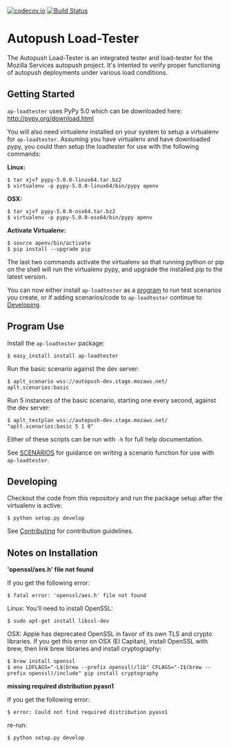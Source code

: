 [![codecov.io](https://codecov.io/github/mozilla-services/ap-loadtester/coverage.svg?branch=master)](https://codecov.io/github/mozilla-services/ap-loadtester?branch=master) [![Build Status](https://travis-ci.org/mozilla-services/ap-loadtester.svg?branch=feature%2Fbug-1)](https://travis-ci.org/mozilla-services/ap-loadtester)

# Autopush Load-Tester

The Autopush Load-Tester is an integrated tester and load-tester for the Mozilla
Services autopush project. It's intented to verify proper functioning of
autopush deployments under various load conditions.

## Getting Started

`ap-loadtester` uses PyPy 5.0 which can be downloaded here:
http://pypy.org/download.html

You will also need virtualenv installed on your system to setup a virtualenv for
`ap-loadtester`. Assuming you have virtualenv and have downloaded pypy, you
could then setup the loadtester for use with the following commands:

**Linux:**

    $ tar xjvf pypy-5.0.0-linux64.tar.bz2
    $ virtualenv -p pypy-5.0.0-linux64/bin/pypy apenv

**OSX:**

    $ tar xjvf pypy-5.0.0-osx64.tar.bz2
    $ virtualenv -p pypy-5.0.0-osx64/bin/pypy apenv

**Activate Virtualenv:**

    $ source apenv/bin/activate
    $ pip install --upgrade pip

The last two commands activate the virtualenv so that running python or pip on
the shell will run the virtualenv pypy, and upgrade the installed pip to the
latest version.

You can now either install `ap-loadtester` as a [program](#program-use) to run
test scenarios you create, or if adding scenarios/code to `ap-loadtester`
continue to [Developing](#developing).


## Program Use

Install the `ap-loadtester` package:

    $ easy_install install ap-loadtester

Run the basic scenario against the dev server:

    $ aplt_scenario wss://autopush-dev.stage.mozaws.net/ aplt.scenarios:basic

Run 5 instances of the basic scenario, starting one every second, against the
dev server:

    $ aplt_testplan wss://autopush-dev.stage.mozaws.net/ "aplt.scenarios:basic 5 1 0"

Either of these scripts can be run with `-h` for full help documentation.

See [SCENARIOS](SCENARIOS.md) for guidance on writing a scenario function for
use with `ap-loadtester`.

## Developing

Checkout the code from this repository and run the package setup after the
virtualenv is active:

    $ python setup.py develop

See [Contributing](CONTRIBUTING.md) for contribution guidelines.

## Notes on Installation

**'openssl/aes.h' file not found**

If you get the following error:

    $ fatal error: 'openssl/aes.h' file not found

Linux: You'll need to install OpenSSL:

    $ sudo apt-get install libssl-dev

OSX: Apple has deprecated OpenSSL in favor of its own TLS and crypto libraries.
If you get this error on OSX (El Capitan), install OpenSSL with brew, then
link brew libraries and install cryptography:

    $ brew install openssl
    $ env LDFLAGS="-L$(brew --prefix openssl)/lib" CFLAGS="-I$(brew --prefix openssl)/include" pip install cryptography


**missing required distribution pyasn1**

If you get the following error:

    $ error: Could not find required distribution pyasn1

re-run:

    $ python setup.py develop
